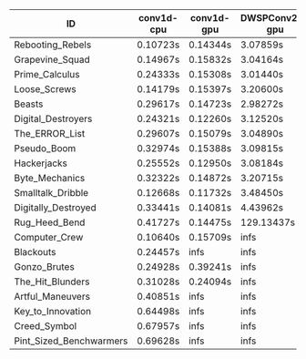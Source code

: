 |ID|conv1d-cpu|conv1d-gpu|DWSPConv2D-gpu|gemm-gpu|avg|
|-|-|-|-|-|-|
|Rebooting_Rebels|0.10723s|0.14344s|3.07859s|1.81660s|1.28646s|
|Grapevine_Squad|0.14967s|0.15832s|3.04164s|1.83289s|1.29563s|
|Prime_Calculus|0.24333s|0.15308s|3.01440s|1.77182s|1.29566s|
|Loose_Screws|0.14179s|0.15397s|3.20600s|1.87521s|1.34424s|
|Beasts|0.29617s|0.14723s|2.98272s|1.95145s|1.34439s|
|Digital_Destroyers|0.24321s|0.12260s|3.12520s|1.94827s|1.35982s|
|The_ERROR_List|0.29607s|0.15079s|3.04890s|2.00135s|1.37428s|
|Pseudo_Boom|0.32974s|0.15388s|3.09815s|2.01769s|1.39987s|
|Hackerjacks|0.25552s|0.12950s|3.08184s|2.18611s|1.41324s|
|Byte_Mechanics|0.32322s|0.14872s|3.20715s|2.00578s|1.42122s|
|Smalltalk_Dribble|0.12668s|0.11732s|3.48450s|2.16866s|1.47429s|
|Digitally_Destroyed|0.33441s|0.14081s|4.43962s|2.62782s|1.88567s|
|Rug_Heed_Bend|0.41727s|0.14475s|129.13437s|4.50792s|33.55108s|
|Computer_Crew|0.10640s|0.15709s|infs|4.46213s|infs|
|Blackouts|0.24457s|infs|infs|1.85428s|infs|
|Gonzo_Brutes|0.24928s|0.39241s|infs|4.52565s|infs|
|The_Hit_Blunders|0.31028s|0.24094s|infs|2.00026s|infs|
|Artful_Maneuvers|0.40851s|infs|infs|4.56795s|infs|
|Key_to_Innovation|0.64498s|infs|infs|4.59440s|infs|
|Creed_Symbol|0.67957s|infs|infs|4.62691s|infs|
|Pint_Sized_Benchwarmers|0.69628s|infs|infs|4.52670s|infs|

